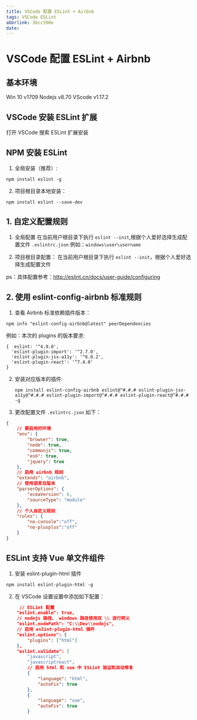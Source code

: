 ```yaml
---
title: VSCode 配置 ESLint + Airbnb
tags: VSCode ESLint
abbrlink: 3bcc390e
date:
---
```


# VSCode 配置 ESLint + Airbnb

## 基本环境

Win 10 v1709
Nodejs v8.70
VScode v1.17.2

## VSCode 安装 ESLint 扩展

打开 VSCode 搜索 ESLint 扩展安装

## NPM 安装 ESLint

1. 全局安装（推荐）:

  `npm install eslint -g`

2. 项目根目录本地安装：

  `npm install eslint --save-dev`

## 1. 自定义配置规则

1. 全局配置
在当前用户根目录下执行 `eslint --init`,根据个人爱好选择生成配置文件 `.eslintrc.json`
例如：`windows\user\username`

2. 项目根目录配置：
在当前用户根目录下执行 `eslint --init`，根据个人爱好选择生成配置文件

ps：具体配置参考：http://eslint.cn/docs/user-guide/configuring

## 2. 使用 eslint-config-airbnb 标准规则

1. 查看 Airbnb 标准依赖插件版本：

  `npm info "eslint-config-airbnb@latest" peerDependencies`

例如：本次的 plugins 的版本要求:

```
{  eslint: '^4.9.0',
  'eslint-plugin-import': '^2.7.0',
  'eslint-plugin-jsx-a11y': '^6.0.2',
  'eslint-plugin-react': '^7.4.0'
}
```
2. 安装对应版本的插件:

   `npm install eslint-config-airbnb eslint@^#.#.# eslint-plugin-jsx-a11y@^#.#.# eslint-plugin-import@^#.#.# eslint-plugin-react@^#.#.# -g`

3. 更改配置文件 `.eslintrc.json` 如下：

```json
{
    // 要启用的环境
    "env": {
        "browser": true,
        "node": true,
        "commonjs": true,
        "es6": true,
        "jquery": true
    },
    // 启用 airbnb 规则
    "extends": "airbnb",
    // 使用语言及版本
    "parserOptions": {
        "ecmaVersion": 6,
        "sourceType": "module"
    },
    // 个人自定义规则
    "rules": {
        "no-console":"off",
        "no-plusplus":"off"
    }
}
```

## ESLint 支持 Vue 单文件组件

1. 安装 eslint-plugin-html 插件

`npm install eslint-plugin-html -g`

2. 在 VSCode 设置设置中添加如下配置：
```json
     // ESLint 配置
    "eslint.enable": true,
    // nodejs 路径， windows 路径使用双 \\ 进行转义
    "eslint.nodePath": "C:\\Dev\\nodejs",
    // 启用 eslint-plugin-html 插件
    "eslint.options": {
        "plugins": ["html"]
    },
    "eslint.validate": [
        "javascript",
        "javascriptreact",
        // 启用 html 和 vue 中 ESLint 验证和自动修复
        {
            "language": "html",
            "autoFix": true
        },
        {
            "language": "vue",
            "autoFix": true
        }
  ```